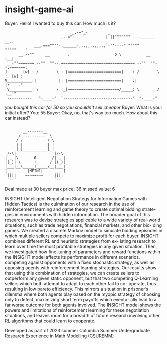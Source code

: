 # insight-game-ai


Buyer: Hello! I wanted to buy this car. How much is it?
```
                              _.-="_-         _
                         _.-="   _-          | ||"""""""---._______     __..
             ___.===""""-.______-,,,,,,,,,,,,`-''----" """""       """""  __'
      __.--""     __        ,'                   o \           __        [__|
 __-""=======.--""  ""--.=================================.--""  ""--.=======:
]       [w] : /        \ : |========================|    : /        \ :  [w] :
V___________:|          |: |========================|    :|          |:   _-"
 V__________: \        / :_|=======================/_____: \        / :__-"
 -----------'  "-____-"  `-------------------------------'  "-____-"
```
*you bought this car for 50 so you shouldn't sell cheaper*
Buyer: What is your initial offer?
You: 55
Buyer: Okay, no, that's way too much. How about this car instead?
```

        __-------__
      / _---------_ \
     / /           \ \
     | |           | |
     |_|___________|_|
 /-\|                 |/-\
| _ |\       0       /| _ |
|(_)| \      !      / |(_)|
|___|__\_____!_____/__|___|
[_________|MEIN1|_________]
 ||||    ~~~~~~~~     ||||
 `--'                 `--'
```
Deal made at 30
buyer max price: 36
missed value: 6


INSIGHT (Intelligent Negotiation Strategy for Information Games
with Hidden Tactics) is the culmination of our research in the use of
reinforcement learning and game theory to create optimal bidding strate-
gies in environments with hidden information. The broader goal of this
research was to devise strategies applicable to a wide variety of real-world
situations, such as trade negotiations, financial markets, and other bid-
ding games. We created a discrete Markov model to simulate bidding
episodes in which multiple sellers compete to maximize profit for each
buyer. INSIGHT combines different RL and heuristic strategies from ex-
isting research to learn over time the most profitable strategies in any
given situation. Then, we investigated how fine-tuning of parameters and
reward functions within the INSIGHT model affects its performance in
different scenarios, competing against opponents with a fixed stochastic
strategy, as well as opposing agents with reinforcement learning strategies.
Our results show that using this combination of strategies, we can create
sellers to outperform any given static opponent, but that two competing
Q-Learning sellers which both attempt to adapt to each other fail to co-
operate, thus resulting in low pareto efficiency. This mirrors a situation in
prisoner’s dilemma where both agents play based on the myopic strategy
of choosing only to defect, maximizing short term payoffs which eventu-
ally lead to a far worse outcome for both agents involved. The INSIGHT
model shows the powers and limitations of reinforcement learning for these
negotiation situations, and leaves room for a breadth of future research
involving other RL algorithms that could learn to cooperate.


Developed as part of 2023 summer Columbia Summer Undergraduate Research Experience in Math Modelling (CSUREMM)
